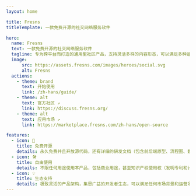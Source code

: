 ```yaml
---
layout: home

title: Fresns
titleTemplate: 一款免费开源的社交网络服务软件

hero:
  name: Fresns
  text: 一款免费开源的社交网络服务软件
  tagline: 专为跨平台而打造的通用型社区产品，支持灵活多样的内容形态，可以满足多种运营场景，符合时代潮流，更开放且更易于二次开发。
  image:
      src: https://assets.fresns.com/images/heroes/social.svg
      alt: Fresns
  actions:
    - theme: brand
      text: 开始使用
      link: /zh-hans/guide/
    - theme: alt
      text: 官方社区 ↗
      link: https://discuss.fresns.org/
    - theme: alt
      text: 应用市场 ↗
      link: https://marketplace.fresns.com/zh-hans/open-source

features:
  - icon: 🎉
    title: 免费开源
    details: 永久免费并且开放源代码，还有详细的研发文档（包含前后端原型、流程图、数据字典、API Wiki 等资料内容），可以完完整整了解产品逻辑。
  - icon: 🛠
    title: 自由使用
    details: 不限任何用途使用本产品，包括商业用途，甚至知识产权使用权（发明专利和计算机软件著作权）也永久免费授予 Fresns 用户。
  - icon: 💡
    title: 生态支持
    details: 极致灵活的产品架构，集思广益的开发者生态，可以满足任何市场背景和运营场景的服务需求，包括商业变现的支持，让想象力无限可能。
---
```


